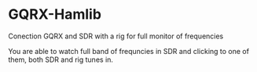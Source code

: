 # GQRX-Hamlib
Conection GQRX and SDR with a rig for full monitor of frequencies

You are able to watch full band of frequncies in SDR and clicking to one of them, both SDR and rig tunes in.

